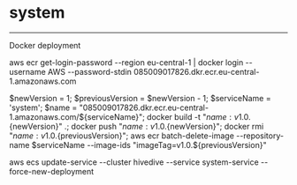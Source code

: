 # system

------------------------------

Docker deployment

aws ecr get-login-password --region eu-central-1 | docker login --username AWS --password-stdin 085009017826.dkr.ecr.eu-central-1.amazonaws.com

$newVersion = 1; $previousVersion = $newVersion - 1; $serviceName = 'system'; $name = "085009017826.dkr.ecr.eu-central-1.amazonaws.com/${serviceName}"; docker build -t "${name}:v1.0.${newVersion}" .; docker push "${name}:v1.0.${newVersion}"; docker rmi "${name}:v1.0.${previousVersion}"; aws ecr batch-delete-image --repository-name $serviceName --image-ids "imageTag=v1.0.${previousVersion}"

<!-- docker run -dp 3002:3002 085009017826.dkr.ecr.eu-central-1.amazonaws.com/system:v1.0.0 -->

aws ecs update-service --cluster hivedive --service system-service --force-new-deployment